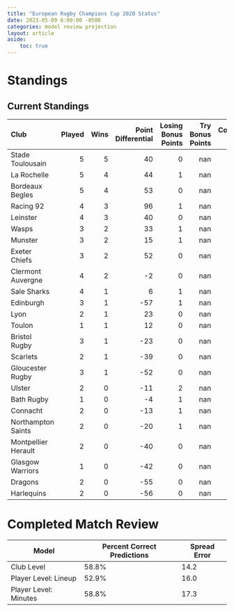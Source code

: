 ```yaml
---  
title: "European Rugby Champions Cup 2020 Status"  
date: 2023-05-09 6:00:00 -0500  
categories: model review projection  
layout: article  
aside:  
    toc: true  
---
```

# Standings

## Current Standings


| Club                |   Played |   Wins |   Point Differential |   Losing Bonus Points |   Try Bonus Points |   Competition Points |
|:--------------------|---------:|-------:|---------------------:|----------------------:|-------------------:|---------------------:|
| Stade Toulousain    |        5 |      5 |                   40 |                     0 |                nan |                   20 |
| La Rochelle         |        5 |      4 |                   44 |                     1 |                nan |                   17 |
| Bordeaux Begles     |        5 |      4 |                   53 |                     0 |                nan |                   16 |
| Racing 92           |        4 |      3 |                   96 |                     1 |                nan |                   13 |
| Leinster            |        4 |      3 |                   40 |                     0 |                nan |                   12 |
| Wasps               |        3 |      2 |                   33 |                     1 |                nan |                    9 |
| Munster             |        3 |      2 |                   15 |                     1 |                nan |                    9 |
| Exeter Chiefs       |        3 |      2 |                   52 |                     0 |                nan |                    8 |
| Clermont Auvergne   |        4 |      2 |                   -2 |                     0 |                nan |                    8 |
| Sale Sharks         |        4 |      1 |                    6 |                     1 |                nan |                    5 |
| Edinburgh           |        3 |      1 |                  -57 |                     1 |                nan |                    5 |
| Lyon                |        2 |      1 |                   23 |                     0 |                nan |                    4 |
| Toulon              |        1 |      1 |                   12 |                     0 |                nan |                    4 |
| Bristol Rugby       |        3 |      1 |                  -23 |                     0 |                nan |                    4 |
| Scarlets            |        2 |      1 |                  -39 |                     0 |                nan |                    4 |
| Gloucester Rugby    |        3 |      1 |                  -52 |                     0 |                nan |                    4 |
| Ulster              |        2 |      0 |                  -11 |                     2 |                nan |                    2 |
| Bath Rugby          |        1 |      0 |                   -4 |                     1 |                nan |                    1 |
| Connacht            |        2 |      0 |                  -13 |                     1 |                nan |                    1 |
| Northampton Saints  |        2 |      0 |                  -20 |                     1 |                nan |                    1 |
| Montpellier Herault |        2 |      0 |                  -40 |                     0 |                nan |                    0 |
| Glasgow Warriors    |        1 |      0 |                  -42 |                     0 |                nan |                    0 |
| Dragons             |        2 |      0 |                  -55 |                     0 |                nan |                    0 |
| Harlequins          |        2 |      0 |                  -56 |                     0 |                nan |                    0 |



# Completed Match Review


| Model | Percent Correct Predictions | Spread Error |
| ------ | ------ | ------ |
| Club Level | 58.8% | 14.2 |
| Player Level: Lineup | 52.9% | 16.0 |
| Player Level: Minutes | 58.8% | 17.3 |

